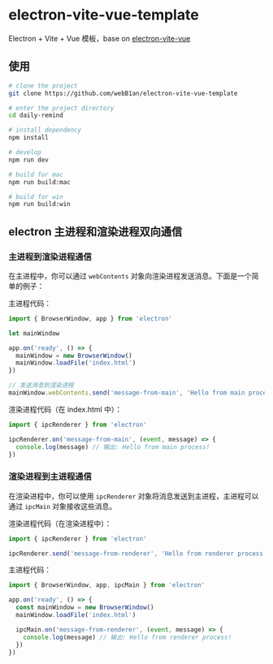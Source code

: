 # electron-vite-vue-template

Electron + Vite + Vue 模板，base on [electron-vite-vue](https://github.com/electron-vite/electron-vite-vue)

## 使用

```sh
# clone the project
git clone https://github.com/webB1an/electron-vite-vue-template

# enter the project directory
cd daily-remind

# install dependency
npm install

# develop
npm run dev

# build for mac
npm run build:mac

# build for win
npm run build:win
```

## electron 主进程和渲染进程双向通信

### 主进程到渲染进程通信

在主进程中，你可以通过 `webContents` 对象向渲染进程发送消息。下面是一个简单的例子：

主进程代码：

```js
import { BrowserWindow, app } from 'electron'

let mainWindow

app.on('ready', () => {
  mainWindow = new BrowserWindow()
  mainWindow.loadFile('index.html')
})

// 发送消息到渲染进程
mainWindow.webContents.send('message-from-main', 'Hello from main process!')
```

渲染进程代码（在 index.html 中）：

```js
import { ipcRenderer } from 'electron'

ipcRenderer.on('message-from-main', (event, message) => {
  console.log(message) // 输出: Hello from main process!
})
```

### 渲染进程到主进程通信

在渲染进程中，你可以使用 `ipcRenderer` 对象将消息发送到主进程，主进程可以通过 `ipcMain` 对象接收这些消息。

渲染进程代码（在渲染进程中）：

```js
import { ipcRenderer } from 'electron'

ipcRenderer.send('message-from-renderer', 'Hello from renderer process!')
```

主进程代码：

```js
import { BrowserWindow, app, ipcMain } from 'electron'

app.on('ready', () => {
  const mainWindow = new BrowserWindow()
  mainWindow.loadFile('index.html')

  ipcMain.on('message-from-renderer', (event, message) => {
    console.log(message) // 输出: Hello from renderer process!
  })
})
```
